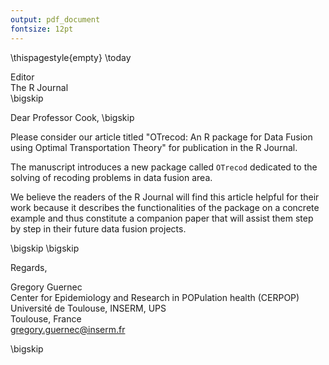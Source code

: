 ```yaml
---
output: pdf_document
fontsize: 12pt
---
```


\thispagestyle{empty}
\today

Editor   
The R Journal  
\bigskip

Dear Professor Cook,
\bigskip

Please consider our article titled "OTrecod: An R package for Data Fusion using Optimal Transportation Theory" for publication in the R Journal.

The manuscript introduces a new package called `OTrecod` dedicated to the solving of recoding problems in data fusion area.

We believe the readers of the R Journal will find this article helpful for their work because it describes the functionalities of the package on a concrete example and thus constitute a companion paper that will assist them step by step in their future data fusion projects.

\bigskip
\bigskip

Regards,
    
    
    
    
Gregory Guernec  
Center for Epidemiology and Research in POPulation health (CERPOP)  
Université de Toulouse, INSERM, UPS  
Toulouse, France  
gregory.guernec@inserm.fr  

\bigskip


